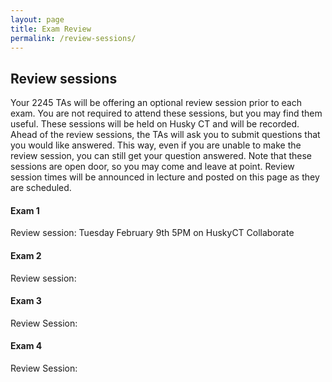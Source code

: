 ```yaml
---
layout: page
title: Exam Review
permalink: /review-sessions/
---
```


## Review sessions

Your 2245 TAs will be offering an optional review session prior to each exam. You are not required to attend these sessions, but you may find them useful. These sessions will be held on Husky CT and will be recorded. Ahead of the review sessions, the TAs will ask you to submit questions that you would like answered. This way, even if you are unable to make the review session, you can still get your question answered. Note that these sessions are open door, so you may come and leave at point. 
Review session times will be announced in lecture and posted on this page as they are scheduled.

#### Exam 1
Review session: Tuesday February 9th 5PM on HuskyCT Collaborate

#### Exam 2

Review session: 

#### Exam 3

Review Session:  

#### Exam 4

Review Session: 



